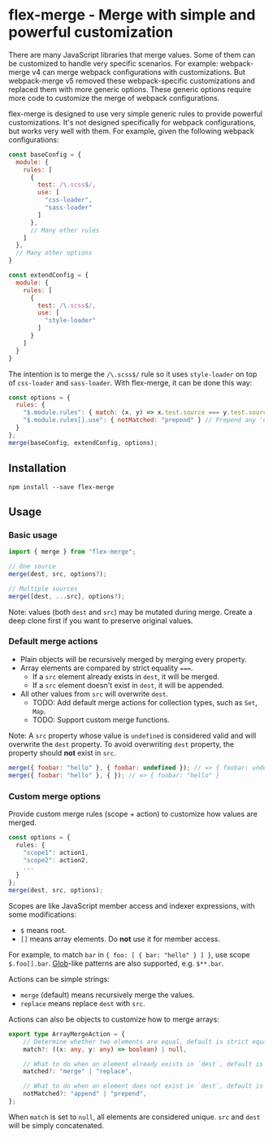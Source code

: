 # flex-merge - Merge with simple and powerful customization
There are many JavaScript libraries that merge values. Some of them can be customized to handle very specific scenarios.
For example: webpack-merge v4 can merge webpack configurations with customizations.
But webpack-merge v5 removed these webpack-specific customizations and replaced them with more generic options.
These generic options require more code to customize the merge of webpack configurations.

flex-merge is designed to use very simple generic rules to provide powerful customizations.
It's not designed specifically for webpack configurations, but works very well with them.
For example, given the following webpack configurations:
```js
const baseConfig = {
  module: {
    rules: [
      {
        test: /\.scss$/,
        use: [
          "css-loader",
          "sass-loader"
        ]
      },
      // Many other rules
    ]
  },
  // Many other options
}

const extendConfig = {
  module: {
    rules: [
      {
        test: /\.scss$/,
        use: [
          "style-loader"
        ]
      }
    ]
  }
}
```
The intention is to merge the `/\.scss$/` rule so it uses `style-loader` on top of `css-loader` and `sass-loader`.
With flex-merge, it can be done this way:
```js
const options = {
  rules: {
    "$.module.rules": { match: (x, y) => x.test.source === y.test.source } // Elements with the same 'test' value are considered the same element
    "$.module.rules[].use": { notMatched: "prepend" } // Prepend any 'use' elements not found in baseConfig
  }
};
merge(baseConfig, extendConfig, options);
```

## Installation
`npm install --save flex-merge`

## Usage
### Basic usage
```typescript
import { merge } from "flex-merge";

// One source
merge(dest, src, options?);

// Multiple sources
merge([dest, ...src], options?);
```
Note: values (both `dest` and `src`) may be mutated during merge. Create a deep clone first if you want to preserve original values.

### Default merge actions
- Plain objects will be recursively merged by merging every property.
- Array elements are compared by strict equality `===`.
  - If a `src` element already exists in `dest`, it will be merged.
  - If a `src` element doesn't exist in `dest`, it will be appended.
- All other values from `src` will overwrite `dest`.
  - TODO: Add default merge actions for collection types, such as `Set`, `Map`.
  - TODO: Support custom merge functions.

Note: A `src` property whose value is `undefined` is considered valid and will overwrite the `dest` property.
To avoid overwriting `dest` property, the property should **not** exist in `src`.
```js
merge({ foobar: "hello" }, { foobar: undefined }); // => { foobar: undefined }
merge({ foobar: "hello" }, { }); // => { foobar: "hello" }
```

### Custom merge options
Provide custom merge rules (scope + action) to customize how values are merged.
```typescript
const options = {
  rules: {
    "scope1": action1,
    "scope2": action2,
    ...
  }
};
merge(dest, src, options);
```

Scopes are like JavaScript member access and indexer expressions, with some modifications:
- `$` means root.
- `[]` means array elements. Do **not** use it for member access.

For example, to match `bar` in `{ foo: [ { bar: "hello" } ] }`, use scope `$.foo[].bar`.
[Glob](https://github.com/isaacs/minimatch)-like patterns are also supported, e.g. `$**.bar`.

Actions can be simple strings:
- `merge` (default) means recursively merge the values.
- `replace` means replace `dest` with `src`.

Actions can also be objects to customize how to merge arrays:
```typescript
export type ArrayMergeAction = {
    // Determine whether two elements are equal, default is strict equality '==='
    match?: ((x: any, y: any) => boolean) | null,

    // What to do when an element already exists in `dest`, default is 'merge'
    matched?: "merge" | "replace",

    // What to do when an element does not exist in `dest`, default is 'append'
    notMatched?: "append" | "prepend",
};
```
When `match` is set to `null`, all elements are considered unique. `src` and `dest` will be simply concatenated.